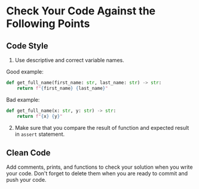 # Check Your Code Against the Following Points

## Code Style

1. Use descriptive and correct variable names.

Good example:

```python
def get_full_name(first_name: str, last_name: str) -> str:
    return f"{first_name} {last_name}"
```

Bad example:
```python
def get_full_name(x: str, y: str) -> str:
    return f"{x} {y}"
```

2. Make sure that you compare the result of function and expected result in `assert` statement.

## Clean Code

Add comments, prints, and functions to check your solution when you write your code. 
Don't forget to delete them when you are ready to commit and push your code.
